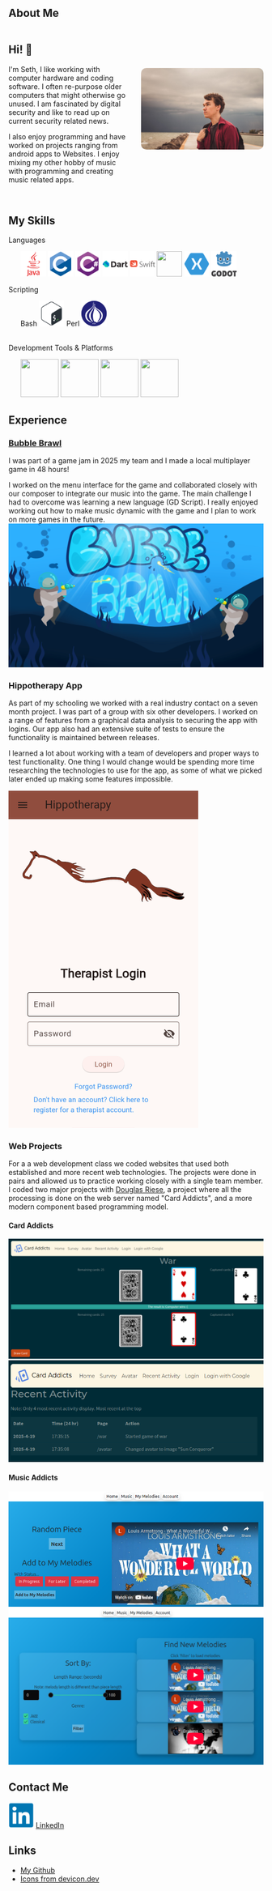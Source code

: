 
 




## About Me
<div style="display: flex; align-items: center;">
    <div style="flex: 1; padding-right: 20px;">
        <h2>Hi! 👋</h2>
        <p>
        I'm Seth, I like working with computer hardware and coding software. I often re-purpose older computers that might otherwise go unused. I am fascinated by digital security and like to read up on current security related news.
        </p>
        <p>
        I also enjoy programming and have worked on projects ranging from android apps to Websites. I enjoy mixing my other hobby of music with programming and creating music related apps.
        </p>
    </div>
    <div style="flex: 1;">
        <img src="assets/profile.jpg" alt="Image description" style="max-width: 100%; border-radius: 10px;">
    </div>
</div>

<br>

## My Skills

Languages
<ul>

<img src="assets/icons/java-plain-wordmark.svg" width=50 height=50>
<img src="assets/icons/c-original.svg" width=50 height=50>
<img src="assets/icons/csharp-original.svg" width=50 height=50>
<img src="assets/icons/dart-original-wordmark.svg" width=50 height=50>
<img src="assets/icons/swift-original-wordmark.svg" width=50 height=50>

<img src="https://cdn.jsdelivr.net/gh/devicons/devicon@latest/icons/python/python-original-wordmark.svg" width=50 height=50/>
          
<img src="assets/icons/xamarin-original.svg" width=50 height=50>
<img src="assets/icons/godot-original-wordmark.svg" width=50 height=50>

</ul>
Scripting
<ul>
Bash <img src="assets/icons/bash-original.svg" width=50 height=50>
Perl <img src="assets/icons/perl-original.svg" width=50 height=50>
</ul>
<br>
Development Tools & Platforms
<ul>
<img src="https://cdn.jsdelivr.net/gh/devicons/devicon@latest/icons/firebase/firebase-original-wordmark.svg" width=75 height=75/>
<img src="https://cdn.jsdelivr.net/gh/devicons/devicon@latest/icons/dot-net/dot-net-plain-wordmark.svg" width=75 height=75/> 

<img src="https://cdn.jsdelivr.net/gh/devicons/devicon@latest/icons/azure/azure-original-wordmark.svg" width=75 height=75/>

<img src="https://cdn.jsdelivr.net/gh/devicons/devicon@latest/icons/git/git-original-wordmark.svg" width=75 height=75/>
          
</ul>


## Experience

### [Bubble Brawl](https://ltngkarbn.itch.io/bubble-brawl)
I was part of a game jam in 2025 my team and I made a local multiplayer game in 48 hours! 

I worked on the menu interface for the game and collaborated closely with our composer to integrate our music into the game.  The main challenge I had to overcome was learning a new language (GD Script). I really enjoyed working out how to make music dynamic with the game and I plan to work on more games in the future.
<img src="assets/bubble-brawl.png">

### Hippotherapy App
As part of my schooling we worked with a real industry contact on a seven month project. I was part of a group with six other developers. I worked on a range of features from a graphical data analysis to securing the app with logins. Our app also had an extensive suite of tests to ensure the functionality is maintained between releases.

I learned a lot about working with a team of developers and proper ways to test functionality. One thing I would change would be spending more time researching the technologies to use for the app, as some of what we picked later ended up making some features impossible.


![](assets/hippotherapy-app.png)

### Web Projects 

For a a web development class we coded websites that used both established and more recent web technologies. The projects were done in pairs and allowed us to practice working closely with a single team member. I coded two major  projects with [Douglas Riese](https://ca.linkedin.com/in/douglas-riese-51959413b), a project where all the processing is done on the web server named "Card Addicts", and a more modern component based programming model.

#### Card Addicts

<img src="assets/card-addicts-war.png">

<img src="assets/card-addicts-recent-activity.png">

#### Music Addicts

<img src="assets/music-addicts-home.png">

<img src="assets/music-addicts-list.png">







## Contact Me
  <img src="assets/icons/linkedin.svg" height="50" width="50">  <a href="https://www.linkedin.com/in/seth-palmer-6916b929a/" target="_blank">LinkedIn</a>

## Links
- [My Github](https://github.com/seth-palmer)
- [Icons from devicon.dev](https://devicon.dev/)
